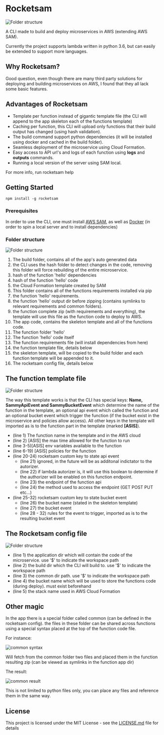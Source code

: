 # Rocketsam

![Folder structure](./img/rocketsam.png)

A CLI made to build and deploy microservices in AWS (extending AWS SAM).

Currently the project supports lambda written in python 3.6, but can easily be extended to support more languages.

## Why Rocketsam?
Good question, even though there are many third party solutions for deploying and building microservices on AWS, I found that they all lack some basic features.

## Advantages of Rocketsam
* Template per function instead of gigantic template file (the CLI will append to the app skeleton each of the functions template)
* Caching per function, this CLI will upload only functions that their build output has changed (using hash validation).
* The build command support python dependencies (it will be installed using docker and cached in the build folder).
* Seamless deployment of the microservice using Cloud Formation.
* Easy access to API url's and logs of each function using **logs** and **outputs** commands.
* Running a local version of the server using SAM local.

For more info, run rocketsam help

## Getting Started

```
npm install -g rocketsam
```

### Prerequisites

In order to use the CLI, one must install [AWS SAM](https://aws.amazon.com/serverless/sam/), as well as [Docker](https://www.docker.com/) (in order to spin a local server and to install dependencies)

### Folder structure
![Folder structure](./img/structure.png)

1. The build folder, contains all of the app's auto generated data
2. the CLI uses the hash folder to detect changes in the code, removing this folder will force rebuilding of the entire microservice.
3. hash of the function 'hello' dependencies
4. hash of the function 'hello' code
5. the Cloud Formation template created by SAM
6. This folder contains all of the functions requirements installed via pip
7. the function 'hello' requirements.
8. the function 'hello' output dir before zipping (contains symlinks to relevant requirements and common folders).
9. the function complete zip (with requirements and everything), the template will use this file as the function code to deploy to AWS.
10. The app code, contains the skeleton template and all of the functions code.
11. The function folder 'hello'
12. The function 'hello' code itself
13. The function requirements file (will install dependencies from here)
14. the function template file, details below
15. the skeleton template, will be copied to the build folder and each function template will be appended to it.
16. The rocketsam config file, details below

## The function template file
![Folder structure](./img/functionyaml.png)

The way this template works is that the CLI has special keys: **Name, SammyApiEvent and SammyBucketEvent** which determine the name of the function in the template, an optional api event which called the function and an optional bucket event which trigger the function (if the bucket exist in the microservice and policies allow access). All other keys in the template will imported as is to the function part in the template (marked **[ASIS]**).

* (line 1) The function name in the template and in the AWS cloud
* (line 2) [ASIS] the max time allowed for the function to run
* (line 3-5)[ASIS] env variables available to the function
* (line 6-19) [ASIS] policies for the function
* (line 20-24) rocketsam custom key to state api event
  * (line 21) ignored, in the future will be as additonal indictator to the autorizer.
  * (line 22) if lambda autorizer is, it will use this boolean to determine if the authorizer will be enabled on this function endpoint.
  * (line 23) the endpoint of the function api
  * (line 24) the method used to access the endpoint (GET POST PUT etc...)
* (line 25-32) rocketsam custom key to state bucket event
    * (line 26) the bucket name (stated in the skeleton template)
    * (line 27) the bucket event
    * (line 28 - 32) rules for the event to trigger, imported as is to the resulting bucket event
## The Rocketsam config file
![Folder structure](./img/rocketsamyaml.png)

* (line 1) the application dir which will contain the code of the microservice. use '$' to indicate the workspace path
* (line 2) the build dir which the CLI will build to. use '$' to indicate the workspace path
* (line 3) the common dir path. use '$' to indicate the workspace path
* (line 4) the bucket name which will be used to store the functions code (during deploy). must exist beforehand
* (line 5) the stack name used in AWS Cloud Formation

## Other magic
In the app there is a special folder called common (can be defined in the rocketsam config). the files in these folder can be shared across functions using a special syntax placed at the top of the function code file.

For instance:

![common syntax](./img/commonsyntax.png)

Will fetch from the common folder two files and placed them in the function resulting zip (can be viewed as symlinks in the function app dir)

The result:

![common result](./img/commonresult.png)

This is not limited to python files only, you can place any files and reference them in the same way.

## License

This project is licensed under the MIT License - see the [LICENSE.md](LICENSE) file for details